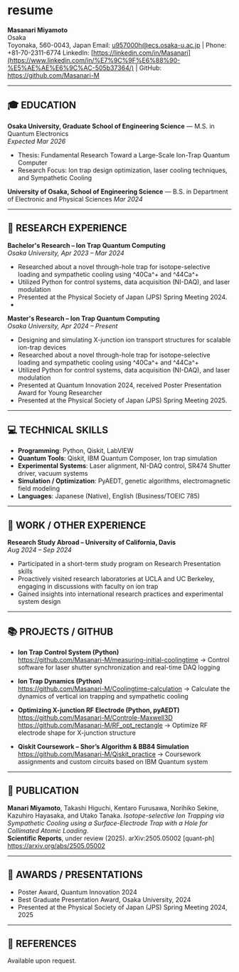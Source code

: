 # resume
**Masanari Miyamoto**  
Osaka  
Toyonaka, 560-0043, Japan 
Email: u957000h@ecs.osaka-u.ac.jp | Phone: +81-70-2311-6774
LinkedIn: [https://linkedin.com/in/Masanari](https://www.linkedin.com/in/%E7%9C%9F%E6%88%90-%E5%AE%AE%E6%9C%AC-505b37364/) | GitHub: https://github.com/Masanari-M

---

## 🎓 EDUCATION

**Osaka University, Graduate School of Engineering Science** — M.S. in Quantum Electronics  
*Expected Mar 2026*  
- Thesis: Fundamental Research Toward a Large-Scale Ion-Trap Quantum Computer
- Research Focus: Ion trap design optimization, laser cooling techniques, and Sympathetic Cooling 

**University of Osaka, School of Engineering Science** — B.S. in Department of Electronic and Physical Sciences
*Mar 2024*

---

## 🧪 RESEARCH EXPERIENCE

**Bachelor's Research – Ion Trap Quantum Computing**  
*Osaka University, Apr 2023 – Mar 2024*  
- Researched about a novel through-hole trap for isotope-selective loading and sympathetic cooling using ^40Ca^+ and ^44Ca^+  
- Utilized Python for control systems, data acquisition (NI-DAQ), and laser modulation  
- Presented at the Physical Society of Japan (JPS) Spring Meeting 2024.
- 
**Master's Research – Ion Trap Quantum Computing**  
*Osaka University, Apr 2024 – Present*  
- Designing and simulating X-junction ion transport structures for scalable ion-trap devices  
- Researched about a novel through-hole trap for isotope-selective loading and sympathetic cooling using ^40Ca^+ and ^44Ca^+  
- Utilized Python for control systems, data acquisition (NI-DAQ), and laser modulation  
- Presented at Quantum Innovation 2024, received Poster Presentation Award for Young Researcher
- Presented at the Physical Society of Japan (JPS) Spring Meeting 2025.

---

## 💻 TECHNICAL SKILLS

- **Programming**: Python, Qiskit, LabVIEW  
- **Quantum Tools**: Qiskit, IBM Quantum Composer, Ion trap simulation  
- **Experimental Systems**: Laser alignment, NI-DAQ control, SR474 Shutter driver, vacuum systems  
- **Simulation / Optimization**: PyAEDT, genetic algorithms, electromagnetic field modeling  
- **Languages**: Japanese (Native), English (Business/TOEIC 785)

---

## 💼 WORK / OTHER EXPERIENCE

**Research Study Abroad – University of California, Davis**  
*Aug 2024 – Sep 2024*  
- Participated in a short-term study program on Research Presentation skills
- Proactively visited research laboratories at UCLA and UC Berkeley, engaging in discussions with faculty on ion trap 
- Gained insights into international research practices and experimental system design

---

## 📚 PROJECTS / GITHUB

- **Ion Trap Control System (Python)**  
  https://github.com/Masanari-M/measuring-initial-coolingtime
  → Control software for laser shutter synchronization and real-time DAQ logging

- **Ion Trap Dynamics (Python)**  
  https://github.com/Masanari-M/Coolingtime-calculation
  → Calculate the dynamics of vertical ion trapping and sympathetic cooling
  
- **Optimizing X-junction RF Electrode (Python, pyAEDT)**  
  https://github.com/Masanari-M/Controle-Maxwell3D
  https://github.com/Masanari-M/RF_opt_rectangle
  → Optimize RF electrode shape for X-junction structure

- **Qiskit Coursework – Shor’s Algorithm & BB84 Simulation**  
  https://github.com/Masanari-M/Qiskit_practice
  → Coursework assignments and custom circuits based on IBM Quantum system

---

## 📄 PUBLICATION

**Manari Miyamoto**, Takashi Higuchi, Kentaro Furusawa, Norihiko Sekine, Kazuhiro Hayasaka, and Utako Tanaka. 
*Isotope-selective Ion Trapping via Sympathetic
Cooling using a Surface-Electrode Trap with a Hole
for Collimated Atomic Loading*.  
**Scientific Reports**, under review (2025). arXiv:2505.05002 [quant-ph]  
https://arxiv.org/abs/2505.05002

---
## 🏅 AWARDS / PRESENTATIONS

- Poster Award, Quantum Innovation 2024
- Best Graduate Presentation Award, Osaka University, 2024
- Presented at the Physical Society of Japan (JPS) Spring Meeting 2024, 2025


---

## 🤝 REFERENCES

Available upon request.

